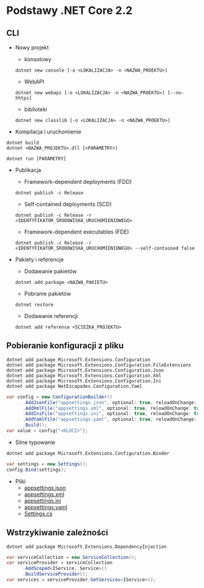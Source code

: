 # Podstawy .NET Core 2.2

## CLI
* Nowy projekt
  * konsolowy
  ```
  dotnet new console [-o <LOKALIZACJA> -n <NAZWA_PROEKTU>]
  ```
  * WebAPI
  ```
  dotnet new webapi [-o <LOKALIZACJA> -n <NAZWA_PROEKTU>] [--no-hhtps]
  ```
  * biblioteki
  ```
  dotnet new classlib [-o <LOKALIZACJA> -n <NAZWA_PROEKTU>]
  ```

* Kompilacja i uruchomienie
```
dotnet build
dotnet <NAZWA_PROJEKTU>.dll [<PARAMETRY>]
```
```
dotnet run [PARAMETRY]
```

* Publikacja
  * Framework-dependent deployments (FDD)
  ```
  dotnet publish -c Release
  ```
  * Self-contained deployments (SCD)
  ```
  dotnet publish -c Release -r <IDENTYFIKATOR_ŚRODOWISKA_URUCHOMIENIOWEGO>
  ```
  * Framework-dependent executables (FDE)
  ```
  dotnet publish -c Release -r <IDENTYFIKATOR_ŚRODOWISKA_URUCHOMIENIOWEGO> --self-contained false
  ```

* Pakiety i referencje
  * Dodawanie pakietów
  ```
  dotnet add package <NAZWA_PAKIETU>
  ```
  * Pobranie pakietów
  ```
  dotnet restore
  ```
  * Dodawanie referencji
  ```
  dotnet add reference <ŚCIEŻKA_PROJEKTU>
  ```

## Pobieranie konfiguracji z pliku
```
dotnet add package Microsoft.Extensions.Configuration
dotnet add package Microsoft.Extensions.Configuration.FileExtensions
dotnet add package Microsoft.Extensions.Configuration.Json
dotnet add package Microsoft.Extensions.Configuration.Xml
dotnet add package Microsoft.Extensions.Configuration.Ini
dotnet add package NetEscapades.Configuration.Yaml
```
``` c#
var config = new ConfigurationBuilder()
      .AddJsonFile("appsettings.json", optional: true, reloadOnChange: true)
      .AddXmlFile("appsettings.xml", optional: true, reloadOnChange: true)
      .AddIniFile("appsettings.ini", optional: true, reloadOnChange: true)
      .AddYamlFile("appsettings.yaml", optional: true, reloadOnChange: true)
      .Build();
var value = config["<KLUCZ>"];
```

* Silne typowanie
```
dotnet add package Microsoft.Extensions.Configuration.Binder
```
``` c#
var settings = new Settings();
config.Bind(settings);
```

* Pliki
  * [appsettings.json](Core.Basics.Program/appsettings.json)
  * [appsettings.xml](Core.Basics.Program/appsettings.xml)
  * [appsettings.ini](Core.Basics.Program/appsettings.ini)
  * [appsettings.yaml](Core.Basics.Program/appsettings.yaml)
  * [Settings.cs](Core.Basics.Program/Models/Settings.cs)

## Wstrzykiwanie zależności
```
dotnet add package Microsoft.Extensions.DependencyInjection
```
``` c#
var serviceCollection = new ServiceCollection();
var serviceProvider = serviceCollection
      .AddScoped<IService, Service>()
      .BuildServiceProvider();
var services = serviceProvider.GetServices<IService>();
```
